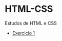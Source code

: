 # HTML-CSS
 Estudos de HTML e CSS<br>
 <ul>
 <li><a href="exercicios/ex001/index.html">Exercicio 1</a>
 </ul>

